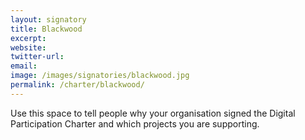 ```yaml
---
layout: signatory
title: Blackwood
excerpt: 
website: 
twitter-url: 
email: 
image: /images/signatories/blackwood.jpg
permalink: /charter/blackwood/
---
```


Use this space to tell people why your organisation signed the Digital Participation Charter and which projects you are supporting.